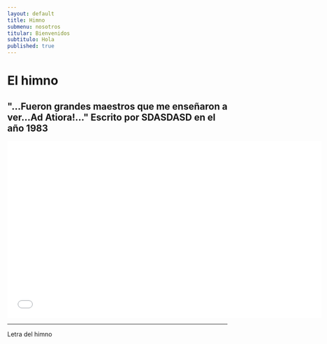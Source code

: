 ```yaml
---
layout: default
title: Himno
submenu: nosotros
titular: Bienvenidos
subtitulo: Hola
published: true
---
```


# El himno

## "...Fueron grandes maestros que me enseñaron a ver...Ad Atiora!..." Escrito por SDASDASD en el año 1983

<iframe width="720" height="405" src="//www.youtube.com/embed/hMHJ5aUg9Nk" frameborder="0" allowfullscreen></iframe>

---

Letra del himno